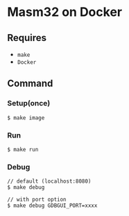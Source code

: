 # Masm32 on Docker

## Requires

- `make`
- `Docker`

## Command

### Setup(once)

```
$ make image
```

### Run

```
$ make run
```

### Debug

```
// default (localhost:8080)
$ make debug

// with port option
$ make debug GDBGUI_PORT=xxxx
```
